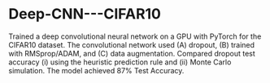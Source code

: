 # Deep-CNN---CIFAR10
Trained a deep convolutional neural network on a GPU with PyTorch for the CIFAR10 dataset. The convolutional network used (A) dropout, (B) trained with RMSprop/ADAM, and (C) data augmentation. Compared dropout test accuracy (i) using the heuristic prediction rule and (ii) Monte Carlo simulation. The model achieved 87% Test Accuracy. 
